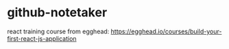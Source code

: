 # github-notetaker
react training course from egghead: https://egghead.io/courses/build-your-first-react-js-application
